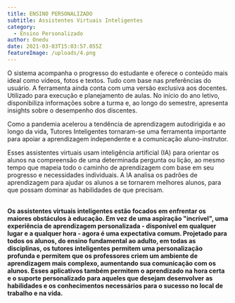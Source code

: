```yaml
---
title: ENSINO PERSONALIZADO
subtitle: Assistentes Virtuais Inteligentes
category:
  - Ensino Personalizado
author: Onedu
date: 2021-03-03T15:03:57.055Z
featureImage: /uploads/4.png
---
```

<!--StartFragment-->

O sistema acompanha o progresso do estudante e oferece o conteúdo mais ideal como vídeos, fotos e textos. Tudo com base nas preferências do usuário. A ferramenta ainda conta com uma versão exclusiva aos docentes. Utilizado para execução e planejamento de aulas. No início do ano letivo, disponibiliza informações sobre a turma e, ao longo do semestre, apresenta insights sobre o desempenho dos discentes.



Como a pandemia acelerou a tendência de aprendizagem autodirigida e ao longo da vida, Tutores Inteligentes tornaram-se uma ferramenta importante para apoiar a aprendizagem independente e a comunicação aluno-instrutor.



Esses assistentes virtuais usam inteligência artificial (IA) para orientar os alunos na compreensão de uma determinada pergunta ou lição, ao mesmo tempo que mapeia todo o caminho de aprendizagem com base em seu progresso e necessidades individuais. A IA analisa os padrões de aprendizagem para ajudar os alunos a se tornarem melhores alunos, para que possam dominar as habilidades de que precisam.

**\
Os assistentes virtuais inteligentes estão focados em enfrentar os maiores obstáculos à educação. Em vez de uma aspiração "incrível", uma experiência de aprendizagem personalizada - disponível em qualquer lugar e a qualquer hora - agora é uma expectativa comum. Projetado para todos os alunos, do ensino fundamental ao adulto, em todas as disciplinas, os tutores inteligentes permitem uma personalização profunda e permitem que os professores criem um ambiente de aprendizagem mais complexo, aumentando sua comunicação com os alunos. Esses aplicativos também permitem o aprendizado na hora certa e o suporte personalizado para aqueles que desejam desenvolver as habilidades e os conhecimentos necessários para o sucesso no local de trabalho e na vida.**

<!--EndFragment-->